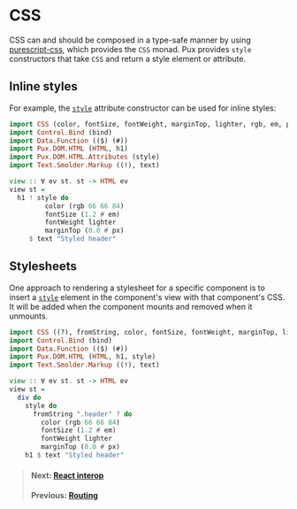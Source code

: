 # CSS

CSS can and should be composed in a type-safe manner by using
[purescript-css](https://github.com/slamdata/purescript-css), which provides the
`CSS` monad. Pux provides `style` constructors that take `CSS` and return a
style element or attribute.

## Inline styles

For example, the [`style`](https://pursuit.purescript.org/packages/purescript-pux/8.0.0/docs/Pux.DOM.HTML.Attributes#v:style)
attribute constructor can be used for inline styles:

```purescript
import CSS (color, fontSize, fontWeight, marginTop, lighter, rgb, em, px)
import Control.Bind (bind)
import Data.Function (($) (#))
import Pux.DOM.HTML (HTML, h1)
import Pux.DOM.HTML.Attributes (style)
import Text.Smolder.Markup ((!), text)

view :: ∀ ev st. st -> HTML ev
view st =
  h1 ! style do
         color (rgb 66 66 84)
         fontSize (1.2 # em)
         fontWeight lighter
         marginTop (0.0 # px)
     $ text "Styled header"
```

## Stylesheets

One approach to rendering a stylesheet for a specific component is to insert a
[`style`](https://pursuit.purescript.org/packages/purescript-pux/8.0.0/docs/Pux.DOM.HTML#v:style)
element in the component's view with that component's CSS. It will be added when
the component mounts and removed when it unmounts.

```purescript
import CSS ((?), fromString, color, fontSize, fontWeight, marginTop, lighter, rgb, em, px)
import Control.Bind (bind)
import Data.Function (($) (#))
import Pux.DOM.HTML (HTML, h1, style)
import Text.Smolder.Markup ((!), text)

view :: ∀ ev st. st -> HTML ev
view st =
  div do
    style do
      fromString ".header" ? do
        color (rgb 66 66 84)
        fontSize (1.2 # em)
        fontWeight lighter
        marginTop (0.0 # px)
    h1 $ text "Styled header"
```

> #### Next: [React interop](/docs/react-interop)
> #### Previous: [Routing](/docs/routing)
